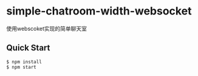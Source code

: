 # simple-chatroom-width-websocket
使用webscoket实现的简单聊天室

## Quick Start
```
$ npm install
$ npm start
```